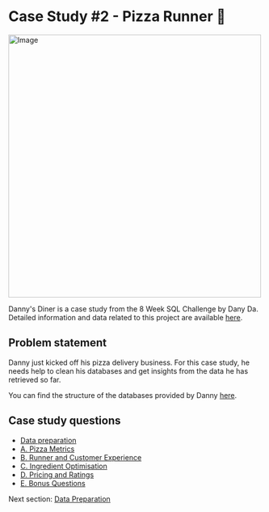 # Case Study #2 - Pizza Runner 🍕

<img src="https://8weeksqlchallenge.com/images/case-study-designs/2.png" alt="Image" width="500" height="520">

Danny's Diner is a case study from the 8 Week SQL Challenge by Dany Da. Detailed information and data related to this project are available [here](https://8weeksqlchallenge.com/case-study-2/).

## Problem statement

Danny just kicked off his pizza delivery business. For this case study, he needs help to clean his databases and get insights from the data he has retrieved so far.

You can find the structure of the databases provided by Danny [here](https://dbdiagram.io/d/5f3e085ccf48a141ff558487/?utm_source=dbdiagram_embed&utm_medium=bottom_open).

## Case study questions

* [Data preparation]()
* [A. Pizza Metrics]()
* [B. Runner and Customer Experience]()
* [C. Ingredient Optimisation]()
* [D. Pricing and Ratings]()
* [E. Bonus Questions]()

Next section: [Data Preparation]()
